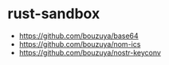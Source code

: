 # rust-sandbox

- <https://github.com/bouzuya/base64>
- <https://github.com/bouzuya/nom-ics>
- <https://github.com/bouzuya/nostr-keyconv>
